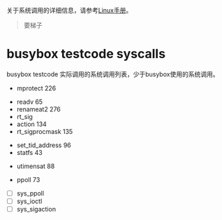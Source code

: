 关于系统调用的详细信息，请参考[Linux手册](https://man7.org/linux/man-pages/man2/syscalls.2.html)。
> 要梯子
# busybox testcode syscalls
busybox testcode 实际调用的系统调用列表，少于busybox使用的系统调用。
<!-- brk -->
 <!-- - clock_gettime 113 -->
<!-- close -->
<!-- dup3 -->
<!-- execve -->
 <!-- - faccessat 48 -->
 <!-- - fcntl 25 -->
 <!-- - fstat 80 -->
<!-- getcwd -->
 <!-- - getdents64 61 -->
<!-- getpid -->
<!-- getppid -->
 <!-- - getuid 174 -->
 <!-- - ioctl 29 -->
 <!-- - kill 129 -->
 <!-- - lseek 62 -->
<!-- mkdirat -->
<!-- mmap -->
 - mprotect 226
<!-- munmap -->
<!-- nanosleep -->
 <!-- - newfstatat 79 -->
<!-- openat -->
<!-- read -->
 - readv 65
 - renameat2 276
 - rt_sig
 - action 134
 - rt_sigprocmask 135
 <!-- - sendfile 71 -->
 - set_tid_address 96
 - statfs 43
 <!-- - sysinfo 179
 - syslog 116 -->
<!-- uname -->
<!-- unlinkat -->
 - utimensat 88
<!-- write -->
 <!-- - writev 66 -->
 <!-- - geteuid 175 -->
 - ppoll 73

 - [ ] sys_ppoll
 - [ ] sys_ioctl
 - [ ] sys_sigaction